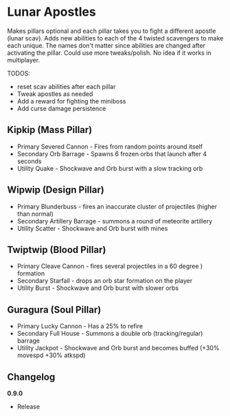 # Lunar Apostles

Makes pillars optional and each pillar takes you to fight a different apostle (lunar scav). Adds new abilities to each of the 4 twisted scavengers to make each unique. The names don't matter since abilities are changed after activating the pillar. Could use more tweaks/polish. No idea if it works in multiplayer.

TODOS:
- reset scav abilities after each pillar
- Tweak apostles as needed
- Add a reward for fighting the miniboss
- Add curse damage persistence

## Kipkip (Mass Pillar) 

- Primary Severed Cannon - Fires from random points around itself
- Secondary Orb Barrage - Spawns 6 frozen orbs that launch after 4 seconds
- Utility Quake - Shockwave and Orb burst with a slow tracking orb

## Wipwip (Design Pillar)

- Primary Blunderbuss - fires an inaccurate cluster of projectiles (higher than normal)
- Secondary Artillery Barrage - summons a round of meteorite artillery 
- Utility Scatter - Shockwave and Orb burst with mines

## Twiptwip (Blood Pillar)

- Primary Cleave Cannon - fires several projectiles in a 60 degree ) formation
- Secondary Starfall - drops an orb star formation on the player
- Utility Burst - Shockwave and Orb burst with slower orbs

## Guragura (Soul Pillar)

- Primary Lucky Cannon - Has a 25% to refire
- Secondary Full House - Summons a double orb (tracking/regular) barrage
- Utility Jackpot - Shockwave and Orb burst and becomes buffed (+30% movespd +30% atkspd)

## Changelog

**0.9.0**

- Release

